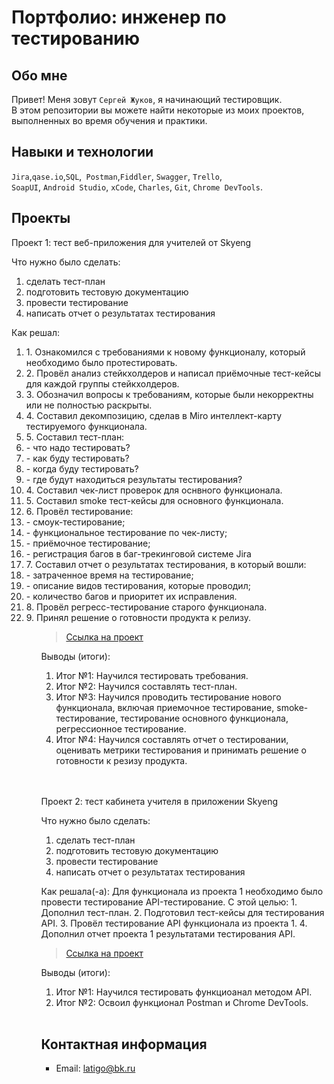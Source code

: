 # Портфолио: инженер по тестированию

## Обо мне

Привет! Меня зовут ``Сергей Жуков``, я начинающий тестировщик. <br>
В этом репозитории вы можете найти некоторые из моих проектов, выполненных во время обучения и практики.

## Навыки и технологии

``Jira``,``qase.io``,``SQL``,`` Postman``,``Fiddler``, ``Swagger``, ``Trello``, <br>
``SoapUI``, ``Android Studio``, ``xCode``, ``Charles``, ``Git``, ``Chrome DevTools``.



## Проекты

<p> Проект 1: тест веб-приложения для учителей от Skyeng </p>

<p>Что нужно было сделать:<p>

<ol>
 <li> сделать тест-план
 <li>подготовить тестовую документацию
 <li>провести тестирование
 <li>написать отчет о результатах тестирования
</ol>
   
<p>Как решал:
<ol>
<li>1. Ознакомился с требованиями к новому функционалу, который необходимо было протестировать. 
<li>2. Провёл анализ стейкхолдеров и написал приёмочные тест-кейсы для каждой группы стейкхолдеров. 
<li>3. Обозначил вопросы к требованиям, которые были некорректны или не полностью раскрыты. 
<li>4. Составил декомпозицию, сделав в Miro интеллект-карту тестируемого функционала.
<li>5. Составил тест-план: 
<li>  - что надо тестировать? 
<li>  - как буду тестировать? 
<li>  - когда буду тестировать? 
<li>  - где будут находиться результаты тестирования?
<li>4. Составил чек-лист проверок для оснвного функционала. 
<li>5. Составил smoke тест-кейсы для основного функционала. 
<li>6. Провёл тестирование: 
<li>  - смоук-тестирование; 
<li>  - функциональное тестирование по чек-листу; 
<li>  - приёмочное тестирование;
<li>  - регистрация багов в баг-трекинговой системе Jira
<li>7. Составил отчет о результатах тестирования, в который вошли: 
<li>  - затраченное время на тестирование; 
<li>  - описание видов тестирования, которые проводил; 
<li>  - количество багов и приоритет их исправления.
<li>8. Провёл регресс-тестирование старого функционала. 
<li>9. Принял решение о готовности продукта к релизу.
<ol>
<p>

> <a href="https://www.notion.so/1-2-b05a93e78e80419b9ea5bc03d33b9cd3">Ссылка на проект</a>

<p>Выводы (итоги):</p>

<ol>
<li>Итог №1: Научился тестировать требования.
<li>Итог №2: Научился составлять тест-план.
<li>Итог №3: Научился проводить тестирование нового функционала, включая приемочное тестирование, smoke-тестирование, тестирование основного функционала, регрессионное тестирование.
<li>Итог №4: Научился составлять отчет о тестировании, оценивать метрики тестирования и принимать решение о готовности к резизу продукта.
</ol>

<br>

<br>

<p>Проект 2: тест кабинета учителя в приложении Skyeng</p>

<p>Что нужно было сделать:<p>
<ol>
<li>сделать тест-план</li>
<li>подготовить тестовую документацию</li>
<li>провести тестирование</li>
<li>написать отчет о результатах тестирования</li>
</ol>
 
<p>Как решала(-а): 
Для функционала из проекта 1 необходимо было провести тестирование API-тестирование. С этой целью:
1. Дополнил тест-план. 
2. Подготовил тест-кейсы для тестирования API. 
3. Провёл тестирование API функционала из проекта 1. 
4. Дополнил отчет проекта 1 результатами тестирования API. 
</p>

> <a href="https://www.notion.so/1-2-b05a93e78e80419b9ea5bc03d33b9cd3">Ссылка на проект</a>

<p>Выводы (итоги):<p>
<ol>
  <li>Итог №1: Научился тестировать функциоанал методом API. </li>
  <li>Итог №2: Освоил функционал Postman и Chrome DevTools.</li>
</ol>

<br> 

## Контактная информация

- Email: latigo@bk.ru
